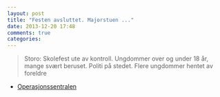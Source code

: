 ```yaml
---
layout: post
title: "Festen avsluttet. Majorstuen ..."
date: 2013-12-20 17:48
comments: true
categories: 
---
```


> Storo: Skolefest ute av kontroll. Ungdommer over og under 18 år, mange svært beruset. Politi på stedet. Flere ungdommer hentet av foreldre
- [Operasjonssentralen](https://twitter.com/oslopolitiops/status/414210681525653504)
